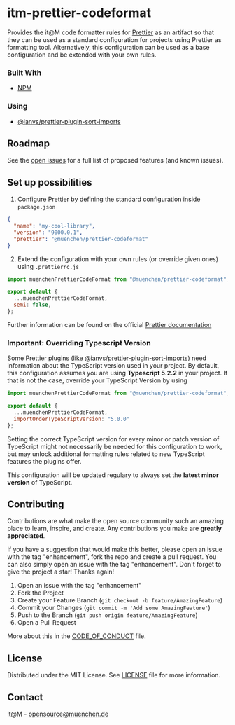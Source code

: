 # itm-prettier-codeformat

Provides the it@M code formatter rules for [Prettier](https://prettier.io/) as an artifact so that they can be used as a
standard configuration for projects using Prettier as formatting tool. Alternatively, this configuration can be used
as a base configuration and be extended with your own rules.

### Built With

* [NPM](https://www.npmjs.com/)

### Using

* [@ianvs/prettier-plugin-sort-imports](https://github.com/IanVS/prettier-plugin-sort-imports)

## Roadmap

See the [open issues](https://github.com/it-at-m/itm-prettier-codeformat/issues) for a full list of proposed features (and known issues).

## Set up possibilities

1. Configure Prettier by defining the standard configuration inside `package.json`

```json
{
  "name": "my-cool-library",
  "version": "9000.0.1",
  "prettier": "@muenchen/prettier-codeformat"
}
```

2. Extend the configuration with your own rules (or override given ones) using `.prettierrc.js`

```javascript
import muenchenPrettierCodeFormat from "@muenchen/prettier-codeformat";

export default {
  ...muenchenPrettierCodeFormat,
  semi: false,
};
```

Further information can be found on the official [Prettier documentation](https://prettier.io/docs/en/configuration.html#sharing-configurations)

### Important: Overriding Typescript Version

Some Prettier plugins (like [@ianvs/prettier-plugin-sort-imports](https://github.com/IanVS/prettier-plugin-sort-imports)) need information about the TypeScript version used in your project. By default, this configuration assumes you are using
**Typescript 5.2.2** in your project.
If that is not the case, override your TypeScript Version by using

```javascript
import muenchenPrettierCodeFormat from "@muenchen/prettier-codeformat";

export default {
  ...muenchenPrettierCodeFormat,
  importOrderTypeScriptVersion: "5.0.0"
};
```

Setting the correct TypeScript version for every minor or patch version of TypeScript might not necessarily be needed for this configuration to work,
but may unlock additional formatting rules related to new TypeScript features the plugins offer.

This configuration will be updated regulary to always set the **latest minor version** of TypeScript.

## Contributing

Contributions are what make the open source community such an amazing place to learn, inspire, and create. Any contributions you make are **greatly appreciated**.

If you have a suggestion that would make this better, please open an issue with the tag "enhancement", fork the repo and create a pull request. You can also simply open an issue with the tag "enhancement".
Don't forget to give the project a star! Thanks again!

1. Open an issue with the tag "enhancement"
2. Fork the Project
3. Create your Feature Branch (`git checkout -b feature/AmazingFeature`)
4. Commit your Changes (`git commit -m 'Add some AmazingFeature'`)
5. Push to the Branch (`git push origin feature/AmazingFeature`)
6. Open a Pull Request

More about this in the [CODE_OF_CONDUCT](/CODE_OF_CONDUCT.md) file.


## License

Distributed under the MIT License. See [LICENSE](LICENSE) file for more information.


## Contact

it@M - opensource@muenchen.de